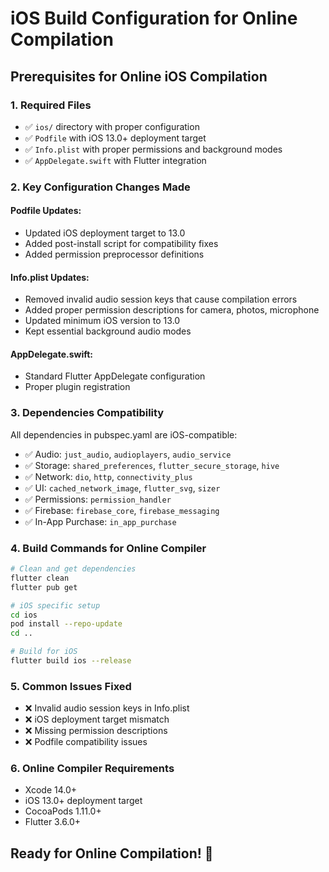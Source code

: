 # iOS Build Configuration for Online Compilation

## Prerequisites for Online iOS Compilation

### 1. Required Files
- ✅ `ios/` directory with proper configuration
- ✅ `Podfile` with iOS 13.0+ deployment target
- ✅ `Info.plist` with proper permissions and background modes
- ✅ `AppDelegate.swift` with Flutter integration

### 2. Key Configuration Changes Made

#### Podfile Updates:
- Updated iOS deployment target to 13.0
- Added post-install script for compatibility fixes
- Added permission preprocessor definitions

#### Info.plist Updates:
- Removed invalid audio session keys that cause compilation errors
- Added proper permission descriptions for camera, photos, microphone
- Updated minimum iOS version to 13.0
- Kept essential background audio modes

#### AppDelegate.swift:
- Standard Flutter AppDelegate configuration
- Proper plugin registration

### 3. Dependencies Compatibility
All dependencies in pubspec.yaml are iOS-compatible:
- ✅ Audio: `just_audio`, `audioplayers`, `audio_service`
- ✅ Storage: `shared_preferences`, `flutter_secure_storage`, `hive`
- ✅ Network: `dio`, `http`, `connectivity_plus`
- ✅ UI: `cached_network_image`, `flutter_svg`, `sizer`
- ✅ Permissions: `permission_handler`
- ✅ Firebase: `firebase_core`, `firebase_messaging`
- ✅ In-App Purchase: `in_app_purchase`

### 4. Build Commands for Online Compiler

```bash
# Clean and get dependencies
flutter clean
flutter pub get

# iOS specific setup
cd ios
pod install --repo-update
cd ..

# Build for iOS
flutter build ios --release
```

### 5. Common Issues Fixed
- ❌ Invalid audio session keys in Info.plist
- ❌ iOS deployment target mismatch
- ❌ Missing permission descriptions
- ❌ Podfile compatibility issues

### 6. Online Compiler Requirements
- Xcode 14.0+
- iOS 13.0+ deployment target
- CocoaPods 1.11.0+
- Flutter 3.6.0+

## Ready for Online Compilation! 🚀

